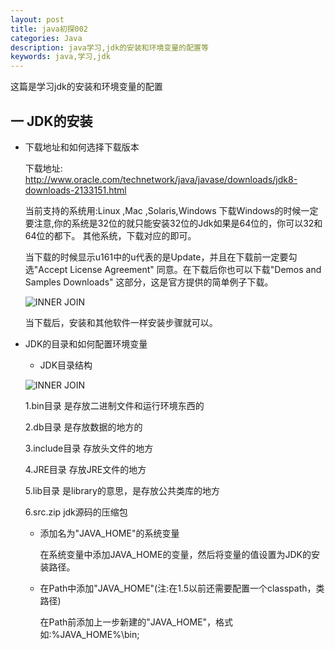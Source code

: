 ```yaml
---
layout: post
title: java初探002
categories: Java
description: java学习,jdk的安装和环境变量的配置等
keywords: java,学习,jdk
---
```


这篇是学习jdk的安装和环境变量的配置

##  一 JDK的安装

* 下载地址和如何选择下载版本

   下载地址: http://www.oracle.com/technetwork/java/javase/downloads/jdk8-downloads-2133151.html

   当前支持的系统用:Linux ,Mac ,Solaris,Windows 下载Windows的时候一定要注意,你的系统是32位的就只能安装32位的Jdk如果是64位的，你可以32和64位的都下。
   其他系统，下载对应的即可。
   
   当下载的时候显示u161中的u代表的是Update，并且在下载前一定要勾选"Accept License Agreement" 同意。在下载后你也可以下载"Demos and Samples Downloads"
   这部分，这是官方提供的简单例子下载。

   ![INNER JOIN](https://chinakarl.github.io/images/posts/java/jdk-download.png)

   当下载后，安装和其他软件一样安装步骤就可以。


* JDK的目录和如何配置环境变量

  * JDK目录结构

  ![INNER JOIN](https://chinakarl.github.io/images/posts/java/jdk-catalogue.png)

    1.bin目录
	  是存放二进制文件和运行环境东西的

	2.db目录
	  是存放数据的地方的

    3.include目录
	  存放头文件的地方

	4.JRE目录
	 存放JRE文件的地方

	5.lib目录
	 是library的意思，是存放公共类库的地方

	6.src.zip
	  jdk源码的压缩包
	  
  * 添加名为"JAVA_HOME"的系统变量
    
	在系统变量中添加JAVA_HOME的变量，然后将变量的值设置为JDK的安装路径。

  * 在Path中添加"JAVA_HOME"(注:在1.5以前还需要配置一个classpath，类路径)
   
    在Path前添加上一步新建的"JAVA_HOME"，格式如:%JAVA_HOME%\bin;